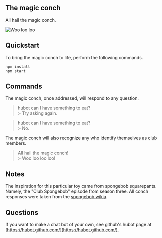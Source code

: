 ## The magic conch

All hail the magic conch.

![Woo loo loo](./img/magic_conch.gif)

## Quickstart

To bring the magic conch to life, perform the following commands.

```
npm install
npm start
```

## Commands

The magic conch, once addressed, will respond to any question.

> hubot can I have something to eat?  
\> Try asking again.


> hubot can I have something to eat?  
\> No.


The magic conch will also recognize any who identify themselves as club members.
> All hail the magic conch!  
\> Woo loo loo loo!

## Notes

The inspiration for this particular toy came from spongebob squarepants. Namely, the 
"Club Spongebob" episode from season three. All conch responses were taken from the 
[spongebob wikia](http://spongebob.wikia.com/wiki/Club_SpongeBob).

## Questions

If you want to make a chat bot of your own, see github's hubot page at 
[https://hubot.github.com/](https://hubot.github.com/).

